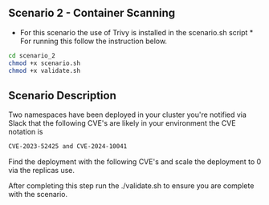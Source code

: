 ## Scenario 2 - Container Scanning ##

* For this scenario the use of Trivy is installed in the scenario.sh script *
For running this follow the instruction below.

```bash
cd scenario_2
chmod +x scenario.sh
chmod +x validate.sh
```

## Scenario Description ##
Two namespaces have been deployed in your cluster you're notified via Slack that the following CVE's are likely in your environment the CVE notation is 
```bash
CVE-2023-52425 and CVE-2024-10041
```

Find the deployment with the following CVE's and scale the deployment to 0 via the replicas use.

After completing this step run the ./validate.sh to ensure you are complete with the scenario.
